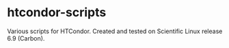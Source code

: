 # htcondor-scripts
Various scripts for HTCondor. Created and tested on Scientific Linux release 6.9 (Carbon).
